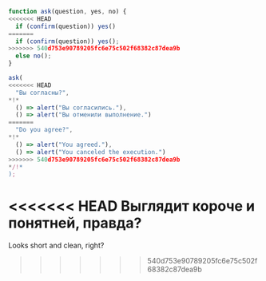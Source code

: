 
```js run
function ask(question, yes, no) {
<<<<<<< HEAD
  if (confirm(question)) yes()
=======
  if (confirm(question)) yes();
>>>>>>> 540d753e90789205fc6e75c502f68382c87dea9b
  else no();
}

ask(
<<<<<<< HEAD
  "Вы согласны?",
*!*
  () => alert("Вы согласились."),
  () => alert("Вы отменили выполнение.")
=======
  "Do you agree?",
*!*
  () => alert("You agreed."),
  () => alert("You canceled the execution.")
>>>>>>> 540d753e90789205fc6e75c502f68382c87dea9b
*/!*
);
```

<<<<<<< HEAD
Выглядит короче и понятней, правда?
=======
Looks short and clean, right?
>>>>>>> 540d753e90789205fc6e75c502f68382c87dea9b
